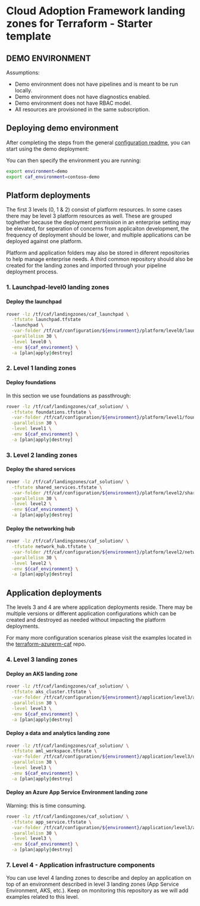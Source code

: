 # Cloud Adoption Framework landing zones for Terraform - Starter template

## DEMO ENVIRONMENT

Assumptions:

- Demo environment does not have pipelines and is meant to be run locally.
- Demo environment does not have diagnostics enabled.
- Demo environment does not have RBAC model.
- All resources are provisioned in the same subscription.

## Deploying demo environment

After completing the steps from the general [configuration readme](../README.md), you can start using the demo deployment:

You can then specify the environment you are running:

```bash
export environment=demo
export caf_environment=contoso-demo
```

## Platform deployments

The first 3 levels (0, 1 & 2) consist of platform resources. In some cases there may be level 3 platform resources as well. These are grouped toghether because the deployment permission in an enterprise setting may be elevated, for seperation of concerns from applicaiton development, the frequency of deployment should be lower, and multiple applications can be deployed against one platform.

Platform and application folders may also be stored in diferent repositories to help manage enterprise needs. A third common repository should also be created for the landing zones and imported through your pipeline deployment process.

### 1. Launchpad-level0 landing zones

#### Deploy the launchpad

```bash
rover -lz /tf/caf/landingzones/caf_launchpad \
  -tfstate launchpad.tfstate
  -launchpad \
  -var-folder /tf/caf/configuration/${environment}/platform/level0/launchpad \
  -parallelism 30 \
  -level level0 \
  -env ${caf_environment} \
  -a [plan|apply|destroy]
```

### 2. Level 1 landing zones

#### Deploy foundations

In this section we use foundations as passthrough:

```bash
rover -lz /tf/caf/landingzones/caf_solution/ \
  -tfstate foundations.tfstate \
  -var-folder /tf/caf/configuration/${environment}/platform/level1/foundations \
  -parallelism 30 \
  -level level1 \
  -env ${caf_environment} \
  -a [plan|apply|destroy]
```

### 3. Level 2 landing zones

#### Deploy the shared services

```bash
rover -lz /tf/caf/landingzones/caf_solution/ \
  -tfstate shared_services.tfstate \
  -var-folder /tf/caf/configuration/${environment}/platform/level2/shared_services \
  -parallelism 30 \
  -level level2 \
  -env ${caf_environment} \
  -a [plan|apply|destroy]
```

#### Deploy the networking hub

```bash
rover -lz /tf/caf/landingzones/caf_solution/ \
  -tfstate network_hub.tfstate \
  -var-folder /tf/caf/configuration/${environment}/platform/level2/networking/network_hub \
  -parallelism 30 \
  -level level2 \
  -env ${caf_environment} \
  -a [plan|apply|destroy]
```

## Application deployments

The levels 3 and 4 are where application deployments reside. There may be multiple versions or different application configurations which can be created and destroyed as needed without impacting the platform deployments.

For many more configuration scenarios please visit the examples located in the [terraform-azurerm-caf](https://github.com/aztfmod/terraform-azurerm-caf/tree/master/examples) repo.

### 4. Level 3 landing zones

#### Deploy an AKS landing zone

```bash
rover -lz /tf/caf/landingzones/caf_solution/ \
  -tfstate aks_cluster.tfstate \
  -var-folder /tf/caf/configuration/${environment}/application/level3/aks_cluster \
  -parallelism 30 \
  -level level3 \
  -env ${caf_environment} \
  -a [plan|apply|destroy]
```

#### Deploy a data and analytics landing zone

```bash
rover -lz /tf/caf/landingzones/caf_solution/ \
  -tfstate aml_workspace.tfstate \
  -var-folder /tf/caf/configuration/${environment}/application/level3/data_analytics/aml_workspace \
  -parallelism 30 \
  -level level3 \
  -env ${caf_environment} \
  -a [plan|apply|destroy]
```

#### Deploy an Azure App Service Environment landing zone

Warning: this is time consuming.

```bash
rover -lz /tf/caf/landingzones/caf_solution/ \
  -tfstate app_service.tfstate \
  -var-folder /tf/caf/configuration/${environment}/application/level3/app_service \
  -parallelism 30 \
  -level level3 \
  -env ${caf_environment} \
  -a [plan|apply|destroy]
```

### 7. Level 4 - Application infrastructure components

You can use level 4 landing zones to describe and deploy an application on top of an environment described in level 3 landing zones (App Service Environment, AKS, etc.).
Keep on monitoring this repository as we will add examples related to this level.
